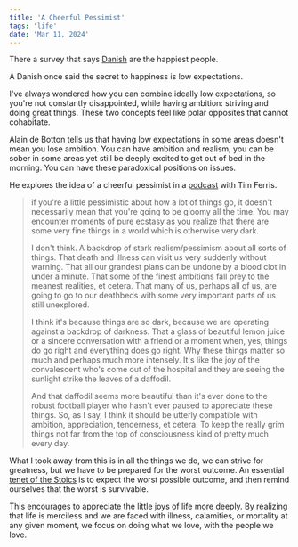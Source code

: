 ```yaml
---
title: 'A Cheerful Pessimist'
tags: 'life'
date: 'Mar 11, 2024'
---
```


There a survey that says [Danish](https://denmark.dk/people-and-culture/happiness) are the happiest people.

A Danish once said the secret to happiness is low expectations.

I've always wondered how you can combine ideally low expectations, so you're not constantly disappointed, while having ambition: striving and doing great things. These two concepts feel like polar opposites that cannot cohabitate.

Alain de Botton tells us that having low expectations in some areas doesn't mean you lose ambition. You can have ambition and realism, you can be sober in some areas yet still be deeply excited to get out of bed in the morning. You can have these paradoxical positions on issues.

He explores the idea of a cheerful pessimist in a [podcast](https://www.youtube.com/watch?v=2KreaV59NkE) with Tim Ferris.

> if you're a little pessimistic about how a lot of things go, it doesn't necessarily mean that you're going to be gloomy all the time. You may encounter moments of pure ecstasy as you realize that there are some very fine things in a world which is otherwise very dark.
>
> I don't think. A backdrop of stark realism/pessimism about all sorts of things. That death and illness can visit us very suddenly without warning. That all our grandest plans can be undone by a blood clot in under a minute. That some of the finest ambitions fall prey to the meanest realities, et cetera. That many of us, perhaps all of us, are going to go to our deathbeds with some very important parts of us still unexplored.
>
> I think it's because things are so dark, because we are operating against a backdrop of darkness. That a glass of beautiful lemon juice or a sincere conversation with a friend or a moment when, yes, things do go right and everything does go right. Why these things matter so much and perhaps much more intensely. It's like the joy of the convalescent who's come out of the hospital and they are seeing the sunlight strike the leaves of a daffodil.
>
> And that daffodil seems more beautiful than it's ever done to the robust football player who hasn't ever paused to appreciate these things. So, as I say, I think it should be utterly compatible with ambition, appreciation, tenderness, et cetera. To keep the really grim things not far from the top of consciousness kind of pretty much every day.

What I took away from this is in all the things we do, we can strive for greatness, but we have to be prepared for the worst outcome. An essential [tenet of the Stoics](https://www.theschooloflife.com/article/why-stoicism-continues-to-matter/) is to expect the worst possible outcome, and then remind ourselves that the worst is survivable.

This encourages to appreciate the little joys of life more deeply. By realizing that life is merciless and we are faced with illness, calamities, or mortality at any given moment, we focus on doing what we love, with the people we love.

